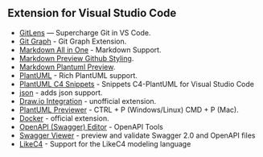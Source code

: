 ## Extension for Visual Studio Code
- [GitLens](https://marketplace.visualstudio.com/items?itemName=eamodio.gitlens) — Supercharge Git in VS Code.
- [Git Graph](https://marketplace.visualstudio.com/items?itemName=mhutchie.git-graph) - Git Graph Extension.
- [Markdown All in One](https://marketplace.visualstudio.com/items?itemName=yzhang.markdown-all-in-one) - Markdown Support.
- [Markdown Preview Github Styling](https://marketplace.visualstudio.com/items?itemName=bierner.markdown-preview-github-styles).
- [Markdown Plantuml Preview](https://marketplace.visualstudio.com/items?itemName=myml.vscode-markdown-plantuml-preview).
- [PlantUML](https://marketplace.visualstudio.com/items?itemName=jebbs.plantuml) - Rich PlantUML support.
- [PlantUML C4 Snippets](https://marketplace.visualstudio.com/items?itemName=claudineyqr.plantuml-snippets) - Snippets C4-PlantUML for Visual Studio Code
- [json](https://marketplace.visualstudio.com/items?itemName=ZainChen.json) - adds json support.
- [Draw.io Integration](https://marketplace.visualstudio.com/items?itemName=hediet.vscode-drawio) - unofficial extension.
- [PlantUML Previewer](https://marketplace.visualstudio.com/items?itemName=Mebrahtom.plantumlpreviewer) - CTRL + P (Windows/Linux) CMD + P (Mac).
- [Docker](https://marketplace.visualstudio.com/items?itemName=ms-azuretools.vscode-docker) - official extension.
- [OpenAPI (Swagger) Editor](https://marketplace.visualstudio.com/items?itemName=42Crunch.vscode-openapi) - OpenAPI Tools
- [Swagger Viewer](https://marketplace.visualstudio.com/items?itemName=Arjun.swagger-viewer) -  preview and validate Swagger 2.0 and OpenAPI files
- [LikeC4](https://marketplace.visualstudio.com/items?itemName=likec4.likec4-vscode) - Support for the LikeC4 modeling language
